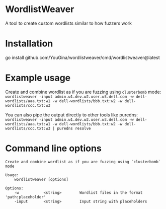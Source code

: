 # WordlistWeaver
A tool to create custom wordlists similar to how fuzzers work

# Installation
go install github.com/YouGina/wordlistweaver/cmd/wordlistweaver@latest

# Example usage
Create and combine wordlist as if you are fuzzing using `clusterbomb` mode:
```wordlistweaver -input admin.w1.dev.w2.user.w3.dell.com -w dell-wordlists/aaa.txt:w1 -w dell-wordlists/bbb.txt:w2 -w dell-wordlists/ccc.txt:w3```

You can also pipe the output directly to other tools like puredns:
```wordlistweaver -input admin.w1.dev.w2.user.w3.dell.com -w dell-wordlists/aaa.txt:w1 -w dell-wordlists/bbb.txt:w2 -w dell-wordlists/ccc.txt:w3 | puredns resolve```


# Command line options
```
Create and combine wordlist as if you are fuzzing using `clusterbomb` mode

Usage:
    wordlistweaver [options]

Options:
    -w           <string>        Wordlist files in the format 'path:placeholder'
    -input       <string>        Input string with placeholders

```
